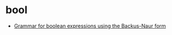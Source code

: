 # bool

* [Grammar for boolean expressions using the Backus-Naur form](https://stackoverflow.com/questions/63493679/backus-naur-form-with-boolean-algebra-problem-with-brackets-and-parse-tree)

<!--

https://www.toptal.com/scala/writing-an-interpreter
https://sheabunge.github.io/boolcalc/
https://craftinginterpreters.com/appendix-i.html#expressions
https://cs.au.dk/~danvy/dProgSprog16/Lecture-notes/lecture-notes_week-3.html
https://xmonader.github.io/letsbuildacompiler-pretty/tutor06_booleanexpressions.html
https://compilers.iecc.com/crenshaw/tutor6.txt
https://www.cs.unb.ca/~wdu/cs4613/a2ans.htm
https://docs.oracle.com/cd/E13203_01/tuxedo/tux80/atmi/fml0516.htm
https://stackoverflow.com/questions/63493679/backus-naur-form-with-boolean-algebra-problem-with-brackets-and-parse-tree

https://cs.wmich.edu/~gupta/teaching/cs4850/sumII06/The%20syntax%20of%20C%20in%20Backus-Naur%20form.htm
https://www.cs.unc.edu/~plaisted/comp455/Algol60.pdf

TODO
- see parser combinator

-->

